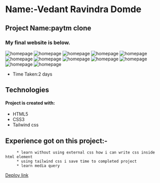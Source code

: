# Name:-Vedant Ravindra Domde

## Project Name:paytm clone

### My final website is below.

![homepage](assets/Screenshot(53).png.png)
![homepage](assets/Screenshot(54).png.png)
![homepage](assets/Screenshot(55).png.png)
![homepage](assets/Screenshot(56).png.png)
![homepage](assets/Screenshot(57).png.png)
![homepage](assets/Screenshot(58).png.png)
![homepage](assets/Screenshot(59).png.png)
![homepage](assets/Screenshot(60).png.png)
![homepage](assets/Screenshot(61).png.png)
![homepage](assets/Screenshot(62).png.png)
![homepage](assets/Screenshot(63).png.png)
![homepage](assets/Screenshot(64).png.png)

- Time Taken:2 days

## Technologies
#### Project is created with:
* HTML5
* CSS3
* Tailwind css


## Experience got on this project:-
         * learn without using external css how i can write css inside html element
         * using tailwind css i save time to completed project
         * learn media query


  [Deploy link](https://vedantdomde.github.io/html-css-project9/) 
